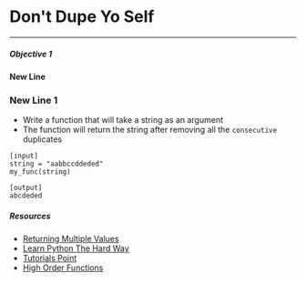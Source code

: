 # Don't Dupe Yo Self
---

##### Objective 1
#### New Line

### New Line 1

* Write a function that will take a string as an argument
* The function will return the string after removing all the `consecutive` duplicates

```
[input]
string = "aabbccddeded"
my_func(string)

[output]
abcdeded
```

##### Resources

* [Returning Multiple Values](https://www.safaribooksonline.com/library/view/python-cookbook-3rd/9781449357337/ch07s04.html)
* [Learn Python The Hard Way](http://learnpythonthehardway.org/book/ex21.html)
* [Tutorials Point](http://www.tutorialspoint.com/python/python_functions.htm)
* [High Order Functions](http://effbot.org/pyfaq/how-do-you-make-a-higher-order-function-in-python.htm)
